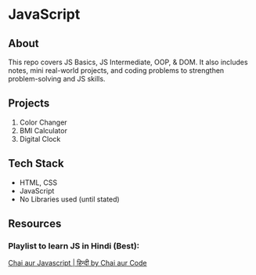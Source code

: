 # JavaScript

## About
This repo covers JS Basics, JS Intermediate, OOP, & DOM. It also includes notes, mini real-world projects, and coding problems to strengthen problem-solving and JS skills.

## Projects

1. Color Changer
2. BMI Calculator
3. Digital Clock

## Tech Stack
- HTML, CSS
- JavaScript
- No Libraries used (until stated)

## Resources

### Playlist to learn JS in Hindi (Best):
[Chai aur Javascript | हिन्दी by Chai aur Code](https://www.youtube.com/playlist?list=PLu71SKxNbfoBuX3f4EOACle2y-tRC5Q37)